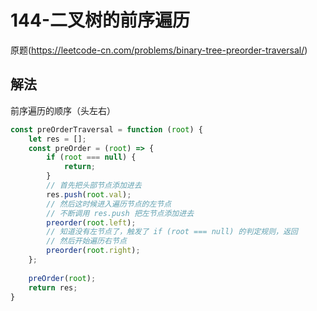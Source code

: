 # 144-二叉树的前序遍历

原题(https://leetcode-cn.com/problems/binary-tree-preorder-traversal/)

## 解法
前序遍历的顺序（头左右）
```javascript
const preOrderTraversal = function (root) {
    let res = [];
    const preOrder = (root) => {
        if (root === null) {
            return;    
        }
        // 首先把头部节点添加进去
        res.push(root.val);
        // 然后这时候进入遍历节点的左节点
        // 不断调用 res.push 把左节点添加进去
        preorder(root.left);
        // 知道没有左节点了，触发了 if (root === null) 的判定规则，返回
        // 然后开始遍历右节点
        preorder(root.right);
    };
    
    preOrder(root);
    return res;
}
```